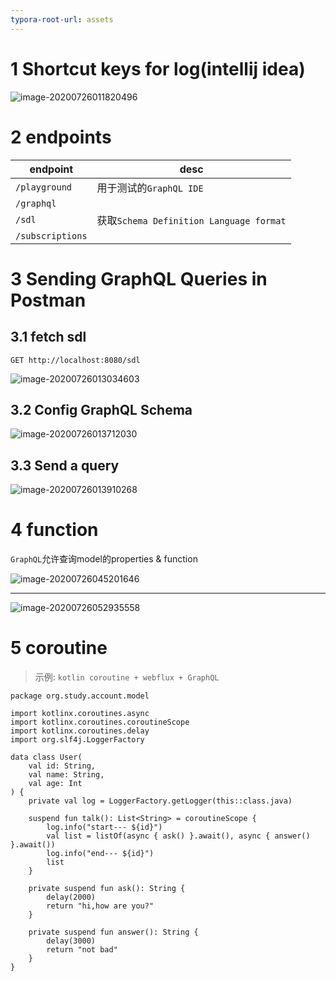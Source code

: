 ```yaml
---
typora-root-url: assets
---
```


# 1 Shortcut keys for log(intellij idea)

![image-20200726011820496](/image-20200726011820496.png)

# 2 endpoints

| endpoint         | desc                                    |
| ---------------- | --------------------------------------- |
| `/playground`    | 用于测试的`GraphQL IDE`                 |
| `/graphql`       |                                         |
| `/sdl`           | 获取`Schema Definition Language format` |
| `/subscriptions` |                                         |

# 3 Sending GraphQL Queries in Postman

## 3.1 fetch sdl

```
GET http://localhost:8080/sdl
```

![image-20200726013034603](/image-20200726013034603.png)

## 3.2 Config GraphQL Schema

![image-20200726013712030](/image-20200726013712030.png)



## 3.3 Send a query

![image-20200726013910268](/image-20200726013910268.png)

# 4 function

`GraphQL`允许查询model的properties & function

![image-20200726045201646](/image-20200726045201646.png)

------

![image-20200726052935558](/image-20200726052935558.png)

# 5 coroutine

> 示例: `kotlin coroutine + webflux + GraphQL`

```
package org.study.account.model

import kotlinx.coroutines.async
import kotlinx.coroutines.coroutineScope
import kotlinx.coroutines.delay
import org.slf4j.LoggerFactory

data class User(
    val id: String,
    val name: String,
    val age: Int
) {
    private val log = LoggerFactory.getLogger(this::class.java)

    suspend fun talk(): List<String> = coroutineScope {
        log.info("start--- ${id}")
        val list = listOf(async { ask() }.await(), async { answer() }.await())
        log.info("end--- ${id}")
        list
    }

    private suspend fun ask(): String {
        delay(2000)
        return "hi,how are you?"
    }

    private suspend fun answer(): String {
        delay(3000)
        return "not bad"
    }
}
```



 







